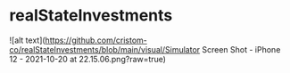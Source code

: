 # realStateInvestments


![alt text](https://github.com/cristom-co/realStateInvestments/blob/main/visual/Simulator Screen Shot - iPhone 12 - 2021-10-20 at 22.15.06.png?raw=true)
